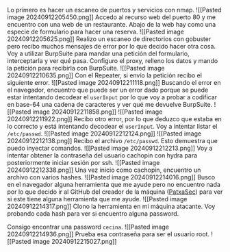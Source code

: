 
Lo primero es hacer un escaneo de puertos y servicios con nmap.
![[Pasted image 20240912205450.png]]
Accedo al recurso web del puerto 80 y me encuentro con una web de un restaurante.
Abajo de la web hay como una especie de formulario para hacer una reserva.
![[Pasted image 20240912205625.png]]
Realizo un escaneo de directorios con gobuster pero recibo muchos mensajes de error por lo que decido hacer otra cosa.
Voy a utilizar BurpSuite para mandar una petición del formulario, interceptarla y ver qué pasa.
Configuro el proxy, relleno los datos y mando la petición para recibirla con BurpSuite.
![[Pasted image 20240912210635.png]]
Con el Repeater, si envío la petición recibo el siguiente error.
![[Pasted image 20240912211118.png]]
Buscando el error en el navegador, encuentro que puede ser un error dado porque se puede estar intentando decodear el `userInput` por lo que voy a probar a codificar en base-64 una cadena de caracteres y ver qué me devuelve BurpSuite.
![[Pasted image 20240912211858.png]]
![[Pasted image 20240912211922.png]]
Recibo otro error, por lo que deduzco que estaba en lo correcto y  está intentando decodear el `userInput`.
Voy a intentar listar el `/etc/passwd`.
![[Pasted image 20240912212124.png]]
![[Pasted image 20240912212138.png]]
Recibo el archivo `/etc/passwd`.
Esto demuestra que puedo inyectar comandos.
![[Pasted image 20240912212213.png]]
Voy a intentar obtener la contraseña del usuario cachopin con hydra para posteriormente iniciar sesión por ssh.
![[Pasted image 20240912212338.png]]
Una vez inicio como cachopin, encuentro un archivo con varios hashes.
![[Pasted image 20240912214016.png]]
Busco en el navegador alguna herramienta que me ayude pero no encuentro nada por lo que decido ir al GitHub del creador de la máquina ([PatxaSec](https://github.com/PatxaSec/SHA_Decrypt)) para ver si este tiene alguna herramienta que me ayude.
![[Pasted image 20240912214317.png]]
Clono la herramienta en mi máquina atacante.
Voy probando cada hash para ver si encuentro alguna password.

Consigo encontrar una password `cecina`.
![[Pasted image 20240912214936.png]]
Prueba esa contraseña para ser el usuario root.
![[Pasted image 20240912215027.png]]

